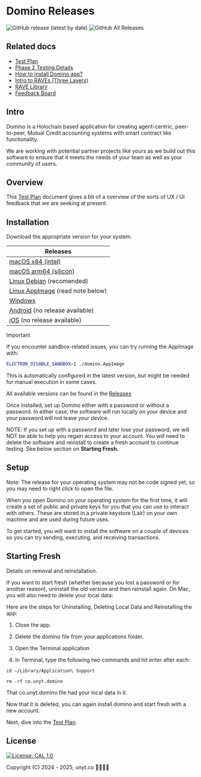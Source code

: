# Domino Releases
![GitHub release (latest by date)](https://img.shields.io/github/v/release/unytco/domino-releases?style=for-the-badge)
![GitHub All Releases](https://img.shields.io/github/downloads/unytco/domino-releases/total?style=for-the-badge)


## Related docs
- [Test Plan](./testing_docs/1_0_testing_plan.md)
- [Phase 2 Testing Details](./testing_docs/2_0_phase_2_testing_details.md)
- [How to install Domino app?](./README.md#installation)
- [Intro to RAVEs (Three Layers)](./testing_docs/1_2_three_layers_of_raves.md)
- [RAVE Library](https://github.com/unytco/rave_library)
- [Feedback Board](https://github.com/orgs/unytco/projects/5/views/1)

## Intro
Domino is a Holochain based application for creating agent-centric, peer-to-peer, Mutual Credit accounting systems with smart contract like functionality.

We are working with potential partner projects like yours as we build out this software to ensure that it meets the needs of your team as well as your community of users.

## Overview
This [Test Plan](./testing_docs/1_0_testing_plan.md) document gives a bit of a overview of the sorts of UX / UI feedback that we are seeking at present.

## Installation

Download the appropriate version for your system.



| Releases    | 
| --------    | 
|    [macOS x84 (intel)](https://github.com/unytco/domino-releases/releases/download/v0.10.0/co.unyt.domino-0.10.0-x64.dmg)  |
|    [macOS arm64 (silicon)](https://github.com/unytco/domino-releases/releases/download/v0.10.0/co.unyt.domino-0.10.0-arm64.dmg)    |
|    [Linux Debian](https://github.com/unytco/domino-releases/releases/download/v0.10.0/co.unyt.domino_0.10.0_amd64.deb)  (recomended)  | 
|    [Linux AppImage](https://github.com/unytco/domino-releases/releases/download/v0.10.0/co.unyt.domino-0.10.0.AppImage)   (read note below) | 
|    [Windows](https://github.com/unytco/domino-releases/releases/download/v0.10.0/co.unyt.domino-0.10.0-setup.exe)    | 
|    [Android]() (no release available)    |
|    [iOS]() (no release available)    |


> [!IMPORTANT]
> If you encounter sandbox-related issues, you can try running the AppImage with:
> ```bash
> ELECTRON_DISABLE_SANDBOX=1 ./domino.AppImage
> ```
> This is automatically configured in the latest version, but might be needed for manual execution in some cases.


All available versions can be found in the [Releases](
https://github.com/unytco/domino-releases/releases)

Once installed, set up Domino either with a password or without a password. In either case, the software will run locally on your device and your password will not leave your device. 

NOTE: If you set up with a password and later lose your password, we will NOT be able to help you regain access to your account. You will need to delete the software and reinstall to create a fresh account to continue testing. See below section on **Starting Fresh**.

## Setup
Note: The release for your operating system may not be code signed yet, so you may need to right click to open the file.

When you open Domino on your operating system for the first time, it will create a set of public and private keys for you that you can use to interact with others. These are stored in a private keystore (Lair) on your own machine and are used during future uses. 

To get started, you will want to install the software on a couple of devices so you can try sending, executing, and receiving transactions. 

## Starting Fresh
Details on removal and reinstallation.

If you want to start fresh (whether because you lost a password or for another reason), uninstall the old version and then reinstall again. On Mac, you will also need to delete your local data:

Here are the steps for Uninstalling, Deleting Local Data and Reinstalling the app:

1. Close the app. 

2. Delete the domino file from your applications folder. 

3. Open the Terminal application
4. In Terminal, type the following two commands and hit enter after each:

```
cd ~/Library/Application\ Support
```

```
rm -rf co.unyt.domino
```

That co.unyt.domino file had your local data in it. 

Now that it is deleted, you can again install domino and start fresh with a new account.

Next, dive into the [Test Plan](./testing_docs/1_0_testing_plan.md).


## License

[![License: CAL 1.0](https://img.shields.io/badge/License-CAL%201.0-blue.svg)](https://github.com/holochain/cryptographic-autonomy-license)

Copyright (C) 2024 - 2025, unyt.co

